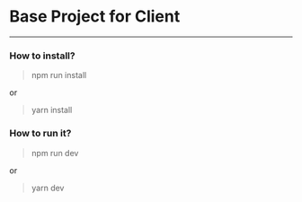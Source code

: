 # Base Project for Client

---

### How to install?

> npm run install 

or

> yarn install


### How to run it?

> npm run dev

or

> yarn dev
